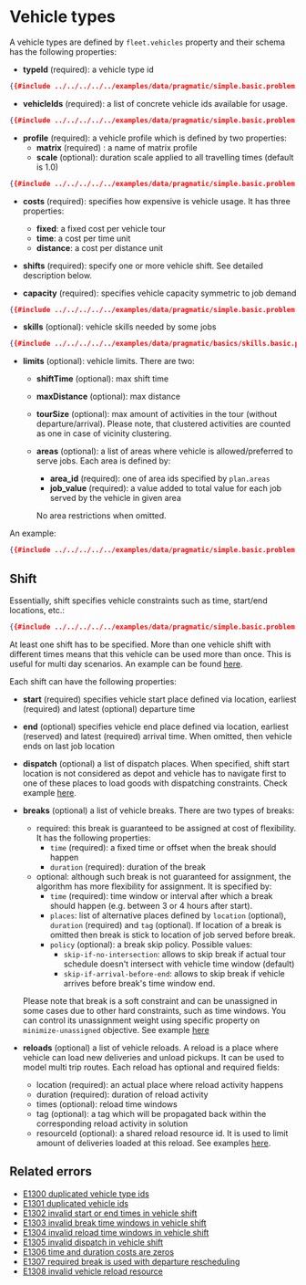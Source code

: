 # Vehicle types

A vehicle types are defined by `fleet.vehicles` property and their schema has the following properties:

- **typeId** (required): a vehicle type id
```json
{{#include ../../../../../examples/data/pragmatic/simple.basic.problem.json:100}}
```

- **vehicleIds** (required): a list of concrete vehicle ids available for usage.
```json
{{#include ../../../../../examples/data/pragmatic/simple.basic.problem.json:101:103}}
```

- **profile** (required): a vehicle profile which is defined by two properties:
    - **matrix** (required) : a name of matrix profile
    - **scale** (optional): duration scale applied to all travelling times (default is 1.0)
```json
{{#include ../../../../../examples/data/pragmatic/simple.basic.problem.json:104:106}}
```

- **costs** (required): specifies how expensive is vehicle usage. It has three properties:
                                     
    - **fixed**: a fixed cost per vehicle tour
    - **time**: a cost per time unit
    - **distance**: a cost per distance unit

- **shifts** (required): specify one or more vehicle shift. See detailed description below.

- **capacity** (required): specifies vehicle capacity symmetric to job demand
```json
{{#include ../../../../../examples/data/pragmatic/simple.basic.problem.json:130:132}}
```

- **skills** (optional): vehicle skills needed by some jobs
```json
{{#include ../../../../../examples/data/pragmatic/basics/skills.basic.problem.json:131:133}}
```

- **limits** (optional): vehicle limits. There are two:
    
    - **shiftTime** (optional): max shift time
    - **maxDistance** (optional): max distance
    - **tourSize** (optional): max amount of activities in the tour (without departure/arrival). Please note, that
      clustered activities are counted as one in case of vicinity clustering.
    - **areas** (optional): a list of areas where vehicle is allowed/preferred to serve jobs. Each area is defined by:
        - **area_id** (required): one of area ids specified by `plan.areas`
        - **job_value** (required): a value added to total value for each job served by the vehicle in given area

        No area restrictions when omitted.

An example:

```json
{{#include ../../../../../examples/data/pragmatic/simple.basic.problem.json:99:133}}
``` 

## Shift

Essentially, shift specifies vehicle constraints such as time, start/end locations, etc.:

```json
{{#include ../../../../../examples/data/pragmatic/simple.basic.problem.json:112:129}}
```

At least one shift has to be specified. More than one vehicle shift with different times means that this vehicle can be
used more than once. This is useful for multi day scenarios. An example can be found [here](../../../examples/pragmatic/basics/multi-day.md).

Each shift can have the following properties:

- **start** (required) specifies vehicle start place defined via location, earliest (required) and latest (optional) departure time
- **end** (optional) specifies vehicle end place defined via location, earliest (reserved) and latest (required) arrival time.
    When omitted, then vehicle ends on last job location
- **dispatch** (optional) a list of dispatch places. When specified, shift start location is not considered as depot and
    vehicle has to navigate first to one of these places to load goods with dispatching constraints.
  Check example [here](../../../examples/pragmatic/basics/dispatch.md).
- **breaks** (optional) a list of vehicle breaks. There are two types of breaks:
    * required: this break is guaranteed to be assigned at cost of flexibility. It has the following properties:
      - `time` (required): a fixed time or offset when the break should happen
      - `duration` (required): duration of the break
    * optional: although such break is not guaranteed for assignment, the algorithm has more flexibility for assignment.
      It is specified by:
      - `time` (required): time window or interval after which a break should happen (e.g. between 3 or 4 hours after start).
      - `places`: list of alternative places defined by `location` (optional), `duration` (required) and `tag` (optional).
        If location of a break is omitted then break is stick to location of job served before break.
      - `policy` (optional): a break skip policy. Possible values:
        * `skip-if-no-intersection`: allows to skip break if actual tour schedule doesn't intersect with vehicle time window (default)
        * `skip-if-arrival-before-end`: allows to skip break if vehicle arrives before break's time window end.

  Please note that break is a soft constraint and can be unassigned in some cases due to other hard constraints, such
  as time windows. You can control its unassignment weight using specific property on `minimize-unassigned` objective.
  See example [here](../../../examples/pragmatic/basics/break.md)
- **reloads** (optional) a list of vehicle reloads. A reload is a place where vehicle can load new deliveries and unload
    pickups. It can be used to model multi trip routes.
  Each reload has optional and required fields:
    - location (required): an actual place where reload activity happens
    - duration (required): duration of reload activity
    - times (optional): reload time windows
    - tag (optional): a tag which will be propagated back within the corresponding reload activity in solution
    - resourceId (optional): a shared reload resource id. It is used to limit amount of deliveries loaded at this reload.
  See examples [here](../../../examples/pragmatic/basics/reload.md).


## Related errors

* [E1300 duplicated vehicle type ids](../errors/index.md#e1300)
* [E1301 duplicated vehicle ids](../errors/index.md#e1301)
* [E1302 invalid start or end times in vehicle shift](../errors/index.md#e1302)
* [E1303 invalid break time windows in vehicle shift](../errors/index.md#e1303)
* [E1304 invalid reload time windows in vehicle shift](../errors/index.md#e1304)
* [E1305 invalid dispatch in vehicle shift](../errors/index.md#e1305)
* [E1306 time and duration costs are zeros](../errors/index.md#e1306)
* [E1307 required break is used with departure rescheduling](../errors/index.md#e1307)
* [E1308 invalid vehicle reload resource](../errors/index.md#e1308)